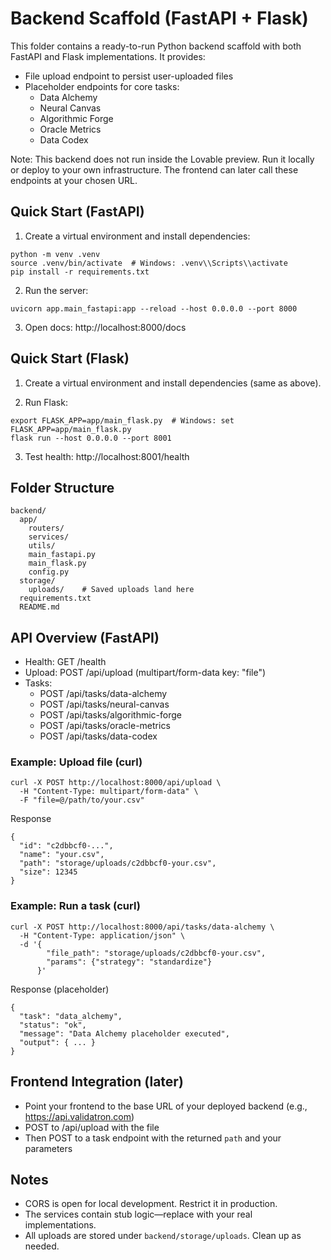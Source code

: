 # Backend Scaffold (FastAPI + Flask)

This folder contains a ready-to-run Python backend scaffold with both FastAPI and Flask implementations. It provides:
- File upload endpoint to persist user-uploaded files
- Placeholder endpoints for core tasks:
  - Data Alchemy
  - Neural Canvas
  - Algorithmic Forge
  - Oracle Metrics
  - Data Codex

Note: This backend does not run inside the Lovable preview. Run it locally or deploy to your own infrastructure. The frontend can later call these endpoints at your chosen URL.

## Quick Start (FastAPI)

1) Create a virtual environment and install dependencies:

```
python -m venv .venv
source .venv/bin/activate  # Windows: .venv\\Scripts\\activate
pip install -r requirements.txt
```

2) Run the server:

```
uvicorn app.main_fastapi:app --reload --host 0.0.0.0 --port 8000
```

3) Open docs: http://localhost:8000/docs

## Quick Start (Flask)

1) Create a virtual environment and install dependencies (same as above).

2) Run Flask:

```
export FLASK_APP=app/main_flask.py  # Windows: set FLASK_APP=app/main_flask.py
flask run --host 0.0.0.0 --port 8001
```

3) Test health: http://localhost:8001/health

## Folder Structure

```
backend/
  app/
    routers/
    services/
    utils/
    main_fastapi.py
    main_flask.py
    config.py
  storage/
    uploads/    # Saved uploads land here
  requirements.txt
  README.md
```

## API Overview (FastAPI)

- Health: GET /health
- Upload: POST /api/upload (multipart/form-data key: "file")
- Tasks:
  - POST /api/tasks/data-alchemy
  - POST /api/tasks/neural-canvas
  - POST /api/tasks/algorithmic-forge
  - POST /api/tasks/oracle-metrics
  - POST /api/tasks/data-codex

### Example: Upload file (curl)

```
curl -X POST http://localhost:8000/api/upload \
  -H "Content-Type: multipart/form-data" \
  -F "file=@/path/to/your.csv"
```

Response
```
{
  "id": "c2dbbcf0-...",
  "name": "your.csv",
  "path": "storage/uploads/c2dbbcf0-your.csv",
  "size": 12345
}
```

### Example: Run a task (curl)

```
curl -X POST http://localhost:8000/api/tasks/data-alchemy \
  -H "Content-Type: application/json" \
  -d '{
        "file_path": "storage/uploads/c2dbbcf0-your.csv",
        "params": {"strategy": "standardize"}
      }'
```

Response (placeholder)
```
{
  "task": "data_alchemy",
  "status": "ok",
  "message": "Data Alchemy placeholder executed",
  "output": { ... }
}
```

## Frontend Integration (later)

- Point your frontend to the base URL of your deployed backend (e.g., https://api.validatron.com)
- POST to /api/upload with the file
- Then POST to a task endpoint with the returned `path` and your parameters

## Notes

- CORS is open for local development. Restrict it in production.
- The services contain stub logic—replace with your real implementations.
- All uploads are stored under `backend/storage/uploads`. Clean up as needed.
